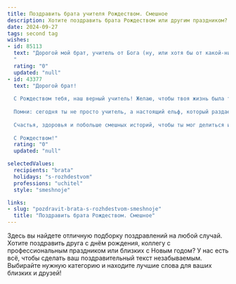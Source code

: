 ```yaml
---
title: Поздравить брата учителя Рождеством. Смешное
description: Хотите поздравить брата Рождеством или другим праздником? Наш ИИ создаст незабываемое поздравление, а вы обязательно выделитесь среди других.  
date: 2024-09-27
tags: second tag
wishes:
- id: 85113
  text: "Дорогой мой брат, учитель от Бога (ну, или хотя бы от какой-нибудь хорошей школы)! С Рождеством тебя! Пусть в твоей жизни будет столько же чудес, сколько двойка в твоем классе (шутка, конечно,  за исключением того, что  чудес должно быть много!).  Желаю тебе крепкого здоровья, чтобы выдерживать натиск детских капризов, и  бесконечного терпения (хотя бы на пару уроков!).  С Рождеством!
  "
  rating: "0"
  updated: "null"
- id: 43377
  text: "Дорогой брат!
  
  С Рождеством тебя, наш верный учитель! Желаю, чтобы твоя жизнь была такой же яркой и вдохновляющей, как и твои уроки! Пусть ученики слушают тебя с замиранием сердца, а домашние задания превращаются в увлекательные приключения.
  
  Помни: сегодня ты не просто учитель, а настоящий ельф, который раздает знания вместо подарков! Пусть волшебство Рождества осветит твои дни, а уроки жизни будут без двойек.
  
  Счастья, здоровья и побольше смешных историй, чтобы ты мог делиться ими на переменках!
  
  С Рождеством!"
  rating: "0"
  updated: "null"

selectedValues:
  recipients: "brata"
  holidays: "s-rozhdestvom"
  professions: "uchitel"
  style: "smeshnoje"

links:
- slug: "pozdravit-brata-s-rozhdestvom-smeshnoje"
  title: "Поздравить брата Рождеством. Смешное"
---
```


Здесь вы найдете отличную подборку поздравлений на любой случай.
Хотите поздравить друга с днём рождения, коллегу с профессиональным праздником или близких с Новым годом? У нас есть всё, чтобы сделать ваш поздравительный текст незабываемым. Выбирайте нужную категорию и находите лучшие слова для ваших близких и друзей!
